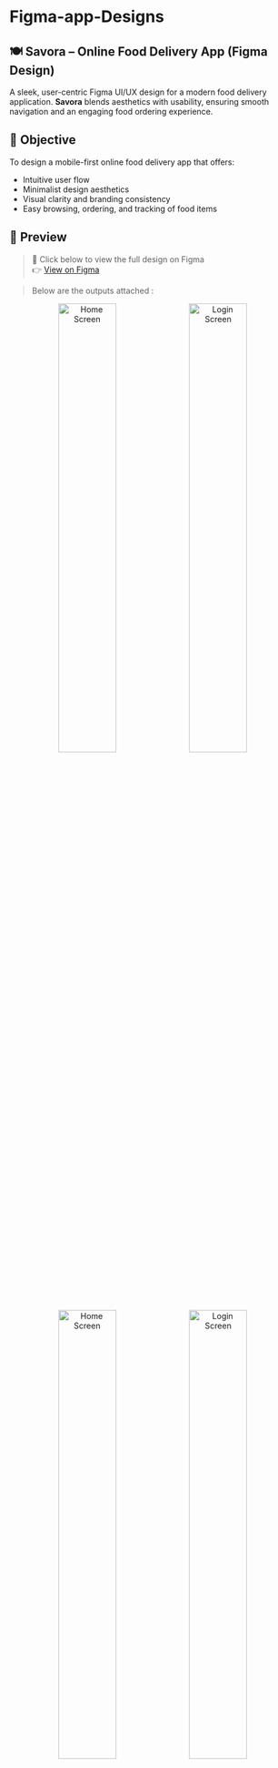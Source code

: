# Figma-app-Designs

## 🍽️ Savora – Online Food Delivery App (Figma Design)

A sleek, user-centric Figma UI/UX design for a modern food delivery application. **Savora** blends aesthetics with usability, ensuring smooth navigation and an engaging food ordering experience.


## 🎯 Objective

To design a mobile-first online food delivery app that offers:

- Intuitive user flow
- Minimalist design aesthetics
- Visual clarity and branding consistency
- Easy browsing, ordering, and tracking of food items


## 📍 Preview

> 📌 Click below to view the full design on Figma  
👉 [View on Figma](https://www.figma.com/file/your-design-link)

> Below are the outputs attached :


<p align="center">
  <img src="https://github.com/kruthika-29/Figma-app-Designs/blob/main/assets/Home.png?raw=true" alt="Home Screen" width="45%"/>
  <img src="https://github.com/kruthika-29/Figma-app-Designs/blob/main/assets/login.png?raw=true" alt="Login Screen" width="45%"/>
</p>

<p align="center">
  <img src="https://github.com/kruthika-29/Figma-app-Designs/blob/main/assets/otp.png?raw=true" alt="Home Screen" width="45%"/>
  <img src="https://github.com/kruthika-29/Figma-app-Designs/blob/main/assets/otp (1).png?raw=true" alt="Login Screen" width="45%"/>
</p>

<p align="center">
  <img src="https://github.com/kruthika-29/Figma-app-Designs/blob/main/assets/otp (2).png?raw=true" alt="Home Screen" width="45%"/>
  <img src="https://github.com/kruthika-29/Figma-app-Designs/blob/main/assets/Home (1).png?raw=true" alt="Login Screen" width="45%"/>
</p>

<p align="center">
  <img src="https://github.com/kruthika-29/Figma-app-Designs/blob/main/assets/Home (2).png?raw=true" alt="Home Screen" width="45%"/>
  <img src="https://github.com/kruthika-29/Figma-app-Designs/blob/main/assets/Home (3).png?raw=true" alt="Login Screen" width="45%"/>
</p>

<p align="center">
  <img src="https://github.com/kruthika-29/Figma-app-Designs/blob/main/assets/dosa.png?raw=true" alt="Home Screen" width="45%"/>
  <img src="https://github.com/kruthika-29/Figma-app-Designs/blob/main/assets/food nonveg.png?raw=true" alt="Login Screen" width="45%"/>
</p>


<p align="center">
  <img src="https://github.com/kruthika-29/Figma-app-Designs/blob/main/assets/biryani.png?raw=true" alt="Home Screen" width="45%"/>
  <img src="https://github.com/kruthika-29/Figma-app-Designs/blob/main/assets/add to cart.png?raw=true" alt="Login Screen" width="45%"/>
</p>


![output](https://github.com/kruthika-29/Figma-app-Designs/blob/main/assets/add%20to%20cart%20(1).png)

## 📌 Note

This repository includes **only the design** of the Savora app created on Figma. No production code is provided here.
